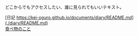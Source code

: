 どこからでもアクセスしたい、誰に見られてもいいテキスト。

[日記 https://kei-oguro.github.io/documents/diary/README.md](./diary/README.md)  
[食べ物のこと](./foods/README.md)  
